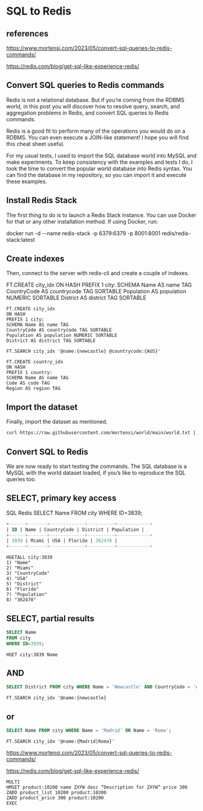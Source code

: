 # SQL to Redis

## references

<https://www.mortensi.com/2023/05/convert-sql-queries-to-redis-commands/>

<https://redis.com/blog/get-sql-like-experience-redis/>

## Convert SQL queries to Redis commands

Redis is not a relational database. But if you’re coming from the RDBMS world, in this post you will discover how to resolve query, search, and aggregation problems in Redis, and convert SQL queries to Redis commands.

Redis is a good fit to perform many of the operations you would do on a RDBMS. You can even execute a JOIN-like statement! I hope you will find this cheat sheet useful.

For my usual tests, I used to import the SQL database world into MySQL and make experiments. To keep consistency with the examples and tests I do, I took the time to convert the popular world database into Redis syntax. You can find the database in my repository, so you can import it and execute these examples.

## Install Redis Stack

The first thing to do is to launch a Redis Stack instance. You can use Docker for that or any other installation method. If using Docker, run:

docker run -d --name redis-stack -p 6379:6379 -p 8001:8001 redis/redis-stack:latest

## Create indexes

Then, connect to the server with redis-cli and create a couple of indexes.

FT.CREATE city_idx ON HASH PREFIX 1 city: SCHEMA Name AS name TAG CountryCode AS countrycode TAG SORTABLE Population AS population NUMERIC SORTABLE District AS district TAG SORTABLE

```redis
FT.CREATE city_idx 
ON HASH 
PREFIX 1 city: 
SCHEMA Name AS name TAG 
CountryCode AS countrycode TAG SORTABLE 
Population AS population NUMERIC SORTABLE 
District AS district TAG SORTABLE

FT.SEARCH city_idx '@name:{newcastle} @countrycode:{AUS}' 

FT.CREATE country_idx 
ON HASH 
PREFIX 1 country: 
SCHEMA Name AS name TAG 
Code AS code TAG
Region AS region TAG
```

## Import the dataset

Finally, import the dataset as mentioned.

```bash
curl https://raw.githubusercontent.com/mortensi/world/main/world.txt | redis-cli

```

## Convert SQL to Redis

We are now ready to start testing the commands. The SQL database is a MySQL with the world dataset loaded, if you’s like to reproduce the SQL queries too.

## SELECT, primary key access

SQL Redis
SELECT Name
FROM city
WHERE ID=3839;

```sql
+------+-------+-------------+----------+------------+
| ID | Name | CountryCode | District | Population |
+------+-------+-------------+----------+------------+
| 3839 | Miami | USA | Florida | 362470 |
+------+-------+-------------+----------+------------+
```

```redis
HGETALL city:3839
1) "Name"
2) "Miami"
3) "CountryCode"
4) "USA"
5) "District"
6) "Florida"
7) "Population"
8) "362470"
```

## SELECT, partial results

```sql
SELECT Name
FROM city
WHERE ID=3839;
```

```redis
HGET city:3839 Name
```

## AND

```sql
SELECT District FROM city WHERE Name = 'Newcastle' AND CountryCode = 'AUS';

```

```redis
FT.SEARCH city_idx '@name:{newcastle} 
```

## or

```sql
SELECT Name FROM city WHERE Name = 'Madrid' OR Name = 'Roma';
```

```redis
FT.SEARCH city_idx '@name:{Madrid|Roma}'
```

<https://www.mortensi.com/2023/05/convert-sql-queries-to-redis-commands/>

<https://redis.com/blog/get-sql-like-experience-redis/>

```redis
MULTI
HMSET product:10200 name ZXYW desc “Description for ZXYW” price 300
ZADD product_list 10200 product:10200
ZADD product_price 300 product:10200
EXEC
```
